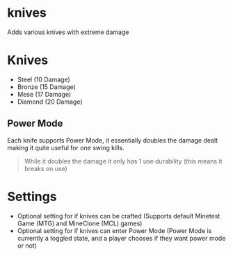# knives

Adds various knives with extreme damage

# Knives

* Steel (10 Damage)
* Bronze (15 Damage)
* Mese (17 Damage)
* Diamond (20 Damage)

## Power Mode

Each knife supports Power Mode, it essentially doubles the damage dealt making it quite useful for one swing kills.

> While it doubles the damage it only has 1 use durability (this means it breaks on use)

# Settings

* Optional setting for if knives can be crafted (Supports default Minetest Game (MTG) and MineClone (MCL) games)
* Optional setting for if knives can enter Power Mode (Power Mode is currently a toggled state, and a player chooses if they want power mode or not)
